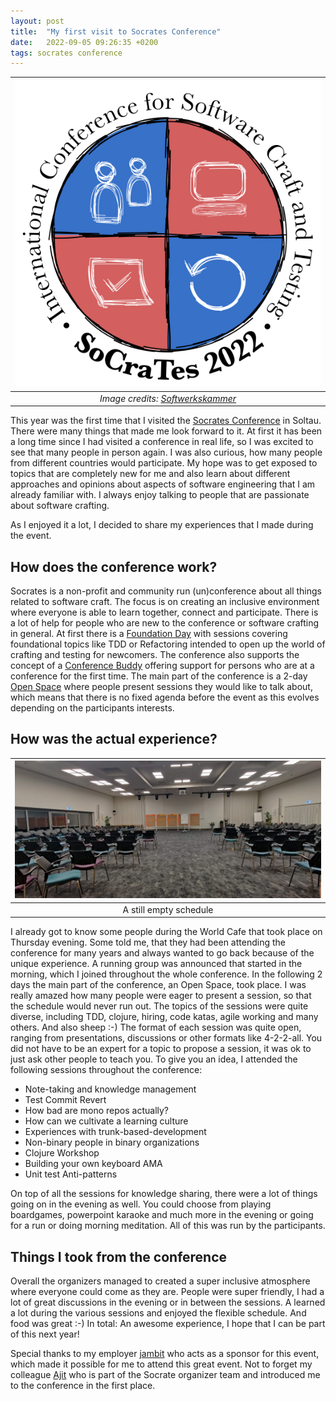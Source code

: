 ```yaml
---
layout: post
title:  "My first visit to Socrates Conference"
date:   2022-09-05 09:26:35 +0200
tags: socrates conference
---
```


|  ![Socrates Logo](/images/socrates_2022.png) |
|:--:| 
| *Image credits: [Softwerkskammer](https://github.com/softwerkskammer/softwerkskammer-logos)* |

This year was the first time that I visited the [Socrates Conference](https://www.socrates-conference.de/home) in Soltau.
There were many things that made me look forward to it. At first it has been a long time since I had visited a conference in real life, so I was excited to see that many 
people in person again. I was also curious, how many people from different countries would participate. My hope was to get exposed to topics that are completely new for me
and also learn about different approaches and opinions about aspects of software engineering that I am already familiar with. I always enjoy talking to people that are passionate about
software crafting. 

As I enjoyed it a lot, I decided to share my experiences that I made during the event.

## How does the conference work?
Socrates is a non-profit and community run (un)conference about all things related to software craft. The focus is on creating an inclusive environment where everyone is able to 
learn together, connect and participate. There is a lot of help for people who are new to the conference or software crafting in general.  At first there is a 
[Foundation Day](https://www.socrates-conference.de/foundations) with sessions covering foundational topics like TDD or Refactoring intended to open up the world of crafting and 
testing for newcomers. The conference also supports the concept of a [Conference Buddy](https://www.conferencebuddy.io) offering support for persons who are at a conference for the
first time. The main part of the conference is a 2-day [Open Space](http://agilecoachcamp.org/tiki-index.php?page=OpenSpace) where people present sessions they would like to talk about,
which means that there is no fixed agenda before the event as this evolves depending on the participants interests.

## How was the actual experience?

|  ![Chairs in Conference Room](/images/socrates_chairs.png) | 
|:--:| 
| A still empty schedule |

I already got to know some people during the World Cafe that took place on Thursday evening. Some told me, that they had been attending the conference for many 
years and always wanted to go back because of the unique experience. A running group was announced that started in the morning, which I joined throughout the 
whole conference. In the following 2 days the main part of the conference, an Open Space, took place. I was really amazed how many people were eager 
to present a session, so that the schedule would never run out. The topics of the sessions were quite diverse, including TDD, clojure, hiring, code katas,
agile working and many others. And also sheep :-) The format of each session was quite open, ranging from presentations, discussions or other formats
like 4-2-2-all. You did not have to be an expert for a topic to propose a session, it was ok to just ask other people to teach you.
To give you an idea, I attended the following sessions throughout the conference:

* Note-taking and knowledge management
* Test Commit Revert
* How bad are mono repos actually?
* How can we cultivate a learning culture
* Experiences with trunk-based-development
* Non-binary people in binary organizations
* Clojure Workshop
* Building your own keyboard AMA
* Unit test Anti-patterns

On top of all the sessions for knowledge sharing, there were a lot of things going on in the evening as well. You could choose from playing boardgames, 
powerpoint karaoke and much more in the evening or going for a run or doing morning meditation. All of this was run by the participants.

## Things I took from the conference
Overall the organizers managed to created a super inclusive atmosphere where everyone could come as they are. People were super friendly, I had a lot of great discussions in the evening or in 
between the sessions. A learned a lot during the various sessions and enjoyed 
the flexible schedule. And food was great :-)  In total: An awesome experience, I hope that I can be part of this next year! 

Special thanks to my employer [jambit](https://www.jambit.com) who acts as a sponsor for this event, which made it possible for me to attend this great event. Not to forget my colleague [Ajit](https://twitter.com/ajitsonlion) who 
is part of the Socrate organizer team and introduced me to the conference in the first place.
